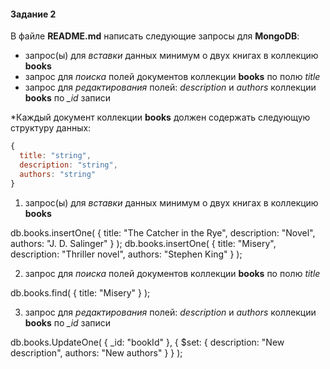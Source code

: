 
#### Задание 2
В файле **README.md** написать следующие запросы для **MongoDB**:
 - запрос(ы) для *вставки* данных минимум о двух книгах в коллекцию **books**
 - запрос для *поиска* полей документов коллекции **books** по полю *title*
 - запрос для *редактирования* полей: *description* и *authors* коллекции **books** по *_id* записи
 
*Каждый документ коллекции **books** должен содержать следующую структуру данных: 
```javascript
{
  title: "string",
  description: "string",
  authors: "string"
}
``` 

1) запрос(ы) для *вставки* данных минимум о двух книгах в коллекцию **books**

db.books.insertOne(
  {
    title: "The Catcher in the Rye",
    description: "Novel",
    authors: "J. D. Salinger"
  }
);
db.books.insertOne(
  {
    title: "Misery",
    description: "Thriller novel",
    authors: "Stephen King"
  }
);

2) запрос для *поиска* полей документов коллекции **books** по полю *title*

db.books.find(
  { title: "Misery" }
);

3) запрос для *редактирования* полей: *description* и *authors* коллекции **books** по *_id* записи

db.books.UpdateOne(
  { _id: "bookId" },
  { $set: { description: "New description", authors: "New authors" } }
);